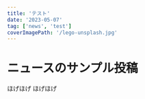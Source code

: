 ```yaml
---
title: 'テスト'
date: '2023-05-07'
tag: ['news', 'test']
coverImagePath: '/lego-unsplash.jpg'
---
```


# ニュースのサンプル投稿

ほげほげ
ほげほげ
